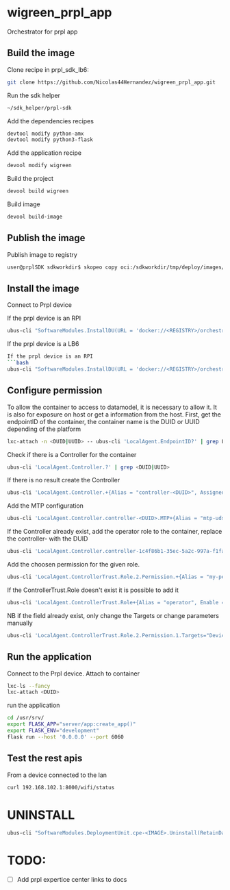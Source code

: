 # wigreen_prpl_app
Orchestrator for prpl app

## Build the image
Clone recipe in prpl_sdk_lb6:
```bash
git clone https://github.com/Nicolas44Hernandez/wigreen_prpl_app.git
```

Run the sdk helper 
```bash
~/sdk_helper/prpl-sdk
```

Add the dependencies recipes 
```bash
devtool modify python-amx
devtool modify python3-flask
``` 

Add the application recipe
```bash
devool modify wigreen
``` 

Build the project 
```bash
devool build wigreen
``` 

Build image 
```bash
devool build-image
``` 

## Publish the image

Publish image to registry
```bash
user@prplSDK sdkworkdir$ skopeo copy oci:/sdkworkdir/tmp/deploy/images/container-cortexa53/image-lcm-container-minimal-container-cortexa53.rootfs-oci docker://<REGISTRY>/orchestrator --dest-creds=<USER>:<PASSORD>

``` 

## Install the image
Connect to Prpl device

If the prpl device is an RPI
```bash
ubus-cli "SoftwareModules.InstallDU(URL = 'docker://<REGISTRY>/orchestrator', Username = <USER> , Password = <PASSWORD>, ExecutionEnvRef = 'generic', UUID = 'aade1eee-8ee1-5690-887f-b41aab7ca15e', HostObject = [{ 'Source'= '/var/run/usp/broker_agent_path', 'Destination'= '/run/imtp/broker_agent_path', Options = 'type=mount'}, { 'Source'= '/var/run/usp/broker_controller_path', 'Destination'= '/run/imtp/broker_controller_path', Options = 'type=mount'}], NetworkConfig = {"PortForwarding" = [{"Interface" = "Lan", "ExternalPort" = 8000, "InternalPort" = 6060, "Protocol" = "TCP"}]})"

``` 

If the prpl device is a LB6
```bash
If the prpl device is an RPI
```bash
ubus-cli "SoftwareModules.InstallDU(URL = 'docker://<REGISTRY>/orchestrator', Username = <USER> , Password = <PASSWORD>, ExecutionEnvRef = 'generic', UUID = 'aade1eee-8ee1-5690-887f-b41aab7ca15e', NetworkConfig = {"PortForwarding" = [{"Interface" = "Lan", "ExternalPort" = 8000, "InternalPort" = 6060, "Protocol" = "TCP"}]})"

``` 

## Configure permission
To allow the container to access to datamodel, it is necessary to allow it. It is also for exposure on host or get a information from the host.
First, get the endpointID of the container, the container name is the DUID or UUID depending of the platform

```bash
lxc-attach -n <DUID|UUID> -- ubus-cli 'LocalAgent.EndpointID?' | grep LocalAgent.EndpointID
```

Check if there is a Controller for the container
```bash
ubus-cli 'LocalAgent.Controller.?' | grep <DUID|UUID>
```

If there is no result create the Controller
```bash
ubus-cli 'LocalAgent.Controller.+{Alias = "controller-<DUID>", AssignedRole = "Device.LocalAgent.ControllerTrust.Role.2", Enable=1, EndpointID = "<ENDPOINT_ID_CONTAINER>"}'
```

Add the MTP configuration
```bash
ubus-cli 'LocalAgent.Controller.controller-<DUID>.MTP+{Alias = "mtp-uds", Enable=1, Protocol = "UDS"}'
```

If the Controller already exist, add the operator role to the container, replace the controller-<DUID> with the DUID
```bash
ubus-cli 'LocalAgent.Controller.controller-1c4f86b1-35ec-5a2c-997a-f1fa9271b8bf.AssignedRole="Device.LocalAgent.ControllerTrust.Role.2"'
```

Add the choosen permission for the given role.
```bash
ubus-cli 'LocalAgent.ControllerTrust.Role.2.Permission.+{Alias = "my-permissions", CommandEvent = "rwxn", Enable=true, InstantiatedObj = "rwxn", Obj = "rwxn", Order=1, Param="rwxn", Targets="Device.WiFi.Radio."}'
``` 

If the ControllerTrust.Role doesn't exist it is possible to add it
```bash
ubus-cli 'LocalAgent.ControllerTrust.Role+{Alias = "operator", Enable = true, Name = "operator"}'
``` 

NB if the field already exist, only change the Targets or change parameters manually
```bash
ubus-cli 'LocalAgent.ControllerTrust.Role.2.Permission.1.Targets="Device.DeviceInfo.,Device.X_Orange_Demo.
``` 

## Run the application 
Connect to the Prpl device.
Attach to container
```bash
lxc-ls --fancy
lxc-attach <DUID>
```

run the application 
```bash
cd /usr/srv/
export FLASK_APP="server/app:create_app()"
export FLASK_ENV="development"
flask run --host '0.0.0.0' --port 6060
```

## Test the rest apis
From a device connected to the lan 
```bash
curl 192.168.102.1:8000/wifi/status
```

# UNINSTALL 
```bash
ubus-cli "SoftwareModules.DeploymentUnit.cpe-<IMAGE>.Uninstall(RetainData = "No")"
```


# TODO:
- [ ] Add prpl expertice center links to docs